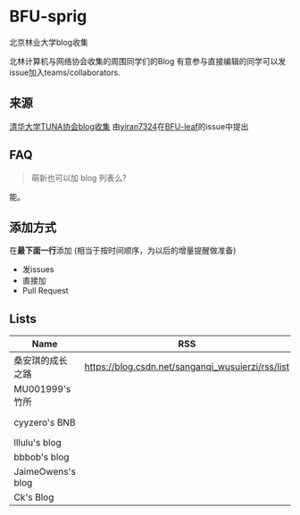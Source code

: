 # BFU-sprig
北京林业大学blog收集

北林计算机与网络协会收集的周围同学们的Blog
有意参与直接编辑的同学可以发issue加入teams/collaborators.
## 来源
 [清华大学TUNA协会blog收集](https://github.com/tuna/blogroll)
   由[yiran7324](https://github.com/yiran7324)在[BFU-leaf](https://github.com/bljx/BFU-leaf)的issue中提出

## FAQ

> 萌新也可以加 blog 列表么?

能。


## 添加方式

在**最下面一行**添加 (相当于按时间顺序，为以后的增量提醒做准备)

 - 发issues
 - 直接加
 - Pull Request

## Lists

| Name | RSS | HTML |
| --   | --  | --   |
| 桑安琪的成长之路 | https://blog.csdn.net/sanganqi_wusuierzi/rss/list | https://blog.csdn.net/sanganqi_wusuierzi |
| MU001999's 竹所 |  | http://mu00.jusot.com |
| cyyzero's BNB |  | https://cyyzero.github.io  https://cyyzero.herokuapp.com |
| lllulu's blog |  | http://lllulu.cf |
| bbbob's blog |  | http://bbbob.win |
| JaimeOwens's blog |  | http://www.jaimeowens.cn |
| Ck's Blog |  | https://chenkai.tk |


